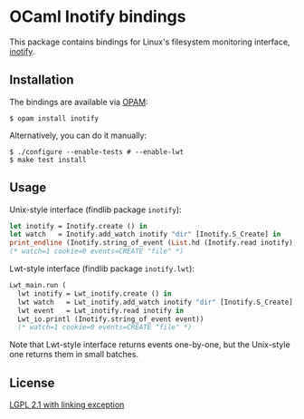 OCaml Inotify bindings
======================

This package contains bindings for Linux's filesystem monitoring
interface, [inotify][man].

  [man]: http://man7.org/linux/man-pages/man7/inotify.7.html

Installation
------------

The bindings are available via [OPAM](https://opam.ocaml.org):

    $ opam install inotify

Alternatively, you can do it manually:

    $ ./configure --enable-tests # --enable-lwt
    $ make test install

Usage
-----

Unix-style interface (findlib package `inotify`):

``` ocaml
let inotify = Inotify.create () in
let watch   = Inotify.add_watch inotify "dir" [Inotify.S_Create] in
print_endline (Inotify.string_of_event (List.hd (Inotify.read inotify)))
(* watch=1 cookie=0 events=CREATE "file" *)
```

Lwt-style interface (findlib package `inotify.lwt`):

``` ocaml
Lwt_main.run (
  lwt inotify = Lwt_inotify.create () in
  lwt watch   = Lwt_inotify.add_watch inotify "dir" [Inotify.S_Create] in
  lwt event   = Lwt_inotify.read inotify in
  Lwt_io.printl (Inotify.string_of_event event))
  (* watch=1 cookie=0 events=CREATE "file" *)
```

Note that Lwt-style interface returns events one-by-one, but the Unix-style one returns
them in small batches.

License
-------

[LGPL 2.1 with linking exception](LICENSE.txt)

